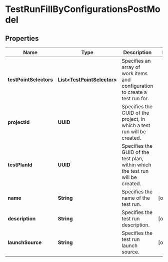 

# TestRunFillByConfigurationsPostModel


## Properties

| Name | Type | Description | Notes |
|------------ | ------------- | ------------- | -------------|
|**testPointSelectors** | [**List&lt;TestPointSelector&gt;**](TestPointSelector.md) | Specifies an array of work items and configuration to create a test run for. |  |
|**projectId** | **UUID** | Specifies the GUID of the project, in which a test run will be created. |  |
|**testPlanId** | **UUID** | Specifies the GUID of the test plan, within which the test run will be created. |  |
|**name** | **String** | Specifies the name of the test run. |  [optional] |
|**description** | **String** | Specifies the test run description. |  [optional] |
|**launchSource** | **String** | Specifies the test run launch source. |  [optional] |



